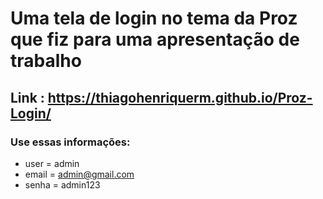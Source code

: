 # Uma tela de login no tema da Proz que fiz para uma apresentação de trabalho #

Link : https://thiagohenriquerm.github.io/Proz-Login/
-

### Use essas informações:
- user  = admin
- email = admin@gmail.com
- senha = admin123
